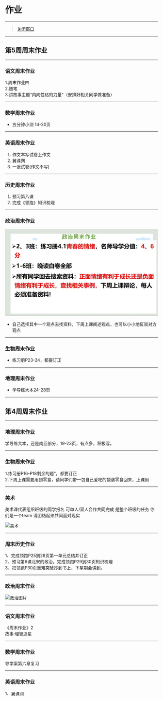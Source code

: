 <h1>作业</h1>

<hr>

> [关闭窗口](javascript:window.close())

<hr>

## 第5周周末作业 ##

<hr>

### 语文周末作业 ###
1.周末作业四  
2.随笔  
3.讲故事主题“内向性格的力量”（安排好相关同学做准备）

<hr>

### 数学周末作业 ###
* 五分钟小测 14-20页

<hr>

### 英语周末作业 ###
1. 作文本写试卷上作文  
2. 翼课网  
3. 一张试卷(作文不写)

<hr>

### 历史周末作业 ###
1. 预习第八课  
2. 完成《领跑》知识梳理

<hr>

### 政治周末作业 ###
![政治作业](_image/5p.jpg)  
* 自己选择其中一个观点去找资料，下周上课阐述观点，也可以小小地反驳对方观点

<hr>

### 生物周末作业 ###
* 练习册P23-24，都要订正

<hr>

### 地理周末作业 ###
* 学导练大本24-28页

<hr>

## 笫4周周末作业 ##

<hr>

### 地理周末作业 ###

学导练大本，还是南亚部分，19-23页，有点多，积极写。 

<hr>

### 生物周末作业 ###

1.练习册P16-P18剩余的题“，都要订正  
2.下周上课需要用到零食，请同学们带一包自己爱吃的袋装零食回来，上课用

<hr>

### 美术 ###

美术课代表组织班级的同学报名 可单人/双人合作共同完成 是整个班级的任务 你们是一个team 请团结起来共同面对现实

![美术](/_image/4a)

<hr>

### 周末历史作业 ###

1、完成领跑P25到28页第一单元总结并订正  
2、预习第6课北宋的政治，完成领跑P29到30页知识梳理  
3、把领跑P30页重难突破抄到书上，下星期会讲到。

<hr>

### 政治周末作业 ###

![政治图片](/_image/4p)

<hr>

### 语文周末作业 ###

《周末作业》2  
故事:理智追星

<hr>

### 数学周末作业 ###

导学案第六章复习

<hr>

### 英语周末作业 ###

1、翼课网
